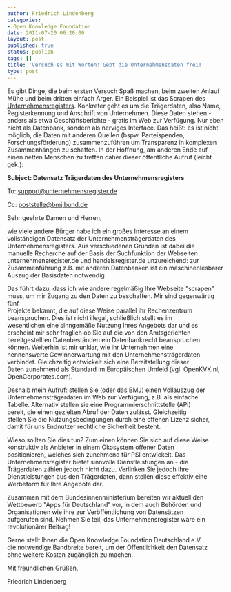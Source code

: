```yaml
---
author: Friedrich Lindenberg
categories:
- Open Knowledge Foundation
date: 2011-07-20 06:20:00
layout: post
published: true
status: publish
tags: []
title: 'Versuch es mit Worten: Gebt die Unternehmensdaten frei!'
type: post
---
```


Es gibt Dinge, die beim ersten Versuch Spaß machen, beim zweiten Anlauf Mühe und beim dritten einfach Ärger. Ein Beispiel ist das Scrapen des [Unternehmensregisters](http://unternehmensregister.de). Konkreter geht es um die Trägerdaten, also Name, Registerkennung und Anschrift von Unternehmen. Diese Daten stehen - anders als etwa Geschäftsberichte - gratis im Web zur Verfügung. Nur eben nicht als Datenbank, sondern als nerviges Interface. Das heißt: es ist nicht möglich, die Daten mit anderen Quellen (bspw. Parteispenden, Forschungsförderung) zusammenzuführen um Transparenz in komplexen Zusammenhängen zu schaffen. In der Hoffnung, am anderen Ende auf einen netten Menschen zu treffen daher dieser öffentliche Aufruf (leicht gek.):

**Subject: Datensatz Trägerdaten des Unternehmensregisters**

To: support@unternehmensregister.de

Cc: poststelle@bmj.bund.de

Sehr geehrte Damen und Herren,

wie viele andere Bürger habe ich ein großes Interesse an einem  
vollständigen Datensatz der Unternehmensträgerdaten des  
Unternehmensregisters. Aus verschiedenen Gründen ist dabei die  
manuelle Recherche auf der Basis der Suchfunktion der Webseiten  
unternehmensregister.de und handelsregister.de unzureichend: zur  
Zusammenführung z.B. mit anderen Datenbanken ist ein maschinenlesbarer  
Auszug der Basisdaten notwendig.

Das führt dazu, dass ich wie andere regelmäßig Ihre Webseite "scrapen"  
muss, um mir Zugang zu den Daten zu beschaffen. Mir sind gegenwärtig fünf  
Projekte bekannt, die auf diese Weise parallel ihr Rechenzentrum  
beanspruchen. Dies ist nicht illegal, schließlich stellt es im  
wesentlichen eine sinngemäße Nutzung Ihres Angebots dar und es  
erscheint mir sehr fraglich ob Sie auf die von den Amtsgerichten  
bereitgestellten Datenbeständen ein Datenbankrecht beanspruchen  
können. Weiterhin ist mir unklar, wie ihr Unternehmen eine  
nennenswerte Gewinnerwartung mit den Unternehmensträgerdaten  
verbindet. Gleichzeitig entwickelt sich eine Bereitstellung dieser  
Daten zunehmend als Standard im Europäischen Umfeld (vgl. OpenKVK.nl,  
OpenCorporates.com).

Deshalb mein Aufruf: stellen Sie (oder das BMJ) einen Vollauszug der  
Unternehmensträgerdaten im Web zur Verfügung, z.B. als einfache  
Tabelle. Alternativ stellen sie eine Programmierschnittstelle (API)  
bereit, die einen gezielten Abruf der Daten zulässt. Gleichzeitig  
stellen Sie die Nutzungsbedingungen durch eine offenen Lizenz sicher,  
damit für uns Endnutzer rechtliche Sicherheit besteht.

Wieso sollten Sie dies tun? Zum einen können Sie sich auf diese Weise  
konstruktiv als Anbieter in einem Ökosystem offener Daten  
positionieren, welches sich zunehmend für PSI entwickelt. Das  
Unternehmensregister bietet sinnvolle Dienstleistungen an - die  
Trägerdaten zählen jedoch nicht dazu. Verlinken Sie jedoch ihre  
Dienstleistungen aus den Trägerdaten, dann stellen diese effektiv eine  
Werbeform für Ihre Angebote dar.

Zusammen mit dem Bundesinnenministerium bereiten wir aktuell den  
Wettbewerb "Apps für Deutschland" vor, in dem auch Behörden und  
Organisationen wie ihre zur Veröffentlichung von Datensätzen  
aufgerufen sind. Nehmen Sie teil, das Unternehmensregister wäre ein  
revolutionärer Beitrag!

Gerne stellt Ihnen die Open Knowledge Foundation Deutschland e.V.  
die notwendige Bandbreite bereit, um der Öffentlichkeit den Datensatz  
ohne weitere Kosten zugänglich zu machen.

Mit freundlichen Grüßen,

Friedrich Lindenberg